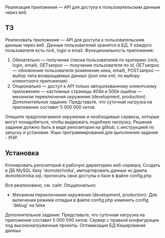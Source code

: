 Реализация приложения — API для доступа к пользовательским данным через веб.

ТЗ
---
Реализовать приложение — API для доступа к пользовательским данным через веб. Данные 
пользователей хранятся в БД. У каждого пользователя есть nick, login и email.
Функциональность приложения:
1. Обязательно
    — получение списка пользователей по критерию (nick, login, email), GETзапрос
    — получение пользователя по id, GETзапрос
    — обновление пользователя (изменение ника, email), POSTзапрос
    — выбор типа возвращаемых данных (json или xml, по выбору клиентского приложения)
2. Опционально
    — доступ к API только авторизованному клиентскому приложению
    — кастомные страницы 404й и 500й ошибок
    — механизм переключения окружения (development, production)
Дополнительное задание:
    Представьте, что суточная нагрузка на приложение составит 5 000 000 хитов.
    
Опишите предполагаемое окружение и необходимые сервисы, которые могут понадобиться, чтобы выдержать подобную нагрузку.
Решение задания должно быть в виде репозитория на github, с инструкцией по запуску и установке.
Язык программирования для выполнения задания - PHP.


Установка
---
Клонировать репозиторий в рабочую директорию веб-сервера,
Создать в ДБ MySQL базу 'domotechnika', импортировать данные из дампа domotechnika.sql, прописать свои доступы к базе в файле config.php

Все реализовано, см. сайт.
Опцционально:
- Механизм переключения окружения (development, production):
    Для включения режима отладки в файле config.php изменить config 'debug' на false

Дополнительное задание:
    Представьте, что суточная нагрузка на приложение составит 5 000 000 хитов.
Сервер с правкой конфигурации под высоконагруженные проекты.
Оптимизация БД
Кеширование данных
